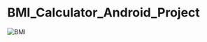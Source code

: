 # BMI_Calculator_Android_Project
![BMI](https://user-images.githubusercontent.com/91598274/180410020-4789e7a6-60e9-4093-9dac-839156ebe05e.png)
